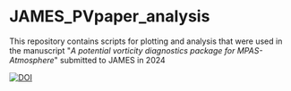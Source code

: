 # JAMES_PVpaper_analysis
This repository contains scripts for plotting and analysis that were used in the manuscript "_A potential vorticity diagnostics package for MPAS-Atmosphere_" submitted to JAMES in 2024


[![DOI](https://zenodo.org/badge/788188085.svg)](https://zenodo.org/doi/10.5281/zenodo.11206271)
